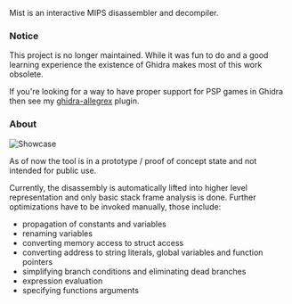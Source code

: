 Mist is an interactive MIPS disassembler and decompiler.

### Notice

This project is no longer maintained. While it was fun to do and a good learning experience
the existence of Ghidra makes most of this work obsolete.

If you're looking for a way to have proper support for PSP games in Ghidra then
see my [ghidra-allegrex](https://github.com/kotcrab/ghidra-allegrex) plugin.

### About

![Showcase](https://i.imgur.com/m08iYuB.png)

As of now the tool is in a prototype / proof of concept state and not intended for public use.

Currently, the disassembly is automatically lifted into higher level representation and only basic
stack frame analysis is done. Further optimizations have to be invoked manually, those include:

- propagation of constants and variables
- renaming variables
- converting memory access to struct access
- converting address to string literals, global variables and function pointers
- simplifying branch conditions and eliminating dead branches
- expression evaluation
- specifying functions arguments 
